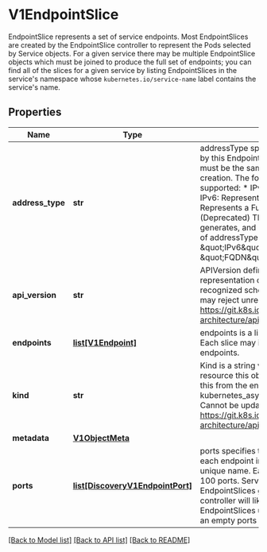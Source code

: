 # V1EndpointSlice

EndpointSlice represents a set of service endpoints. Most EndpointSlices are created by the EndpointSlice controller to represent the Pods selected by Service objects. For a given service there may be multiple EndpointSlice objects which must be joined to produce the full set of endpoints; you can find all of the slices for a given service by listing EndpointSlices in the service's namespace whose `kubernetes.io/service-name` label contains the service's name.

## Properties
Name | Type | Description | Notes
------------ | ------------- | ------------- | -------------
**address_type** | **str** | addressType specifies the type of address carried by this EndpointSlice. All addresses in this slice must be the same type. This field is immutable after creation. The following address types are currently supported: * IPv4: Represents an IPv4 Address. * IPv6: Represents an IPv6 Address. * FQDN: Represents a Fully Qualified Domain Name. (Deprecated) The EndpointSlice controller only generates, and kube-proxy only processes, slices of addressType \&quot;IPv4\&quot; and \&quot;IPv6\&quot;. No semantics are defined for the \&quot;FQDN\&quot; type. | 
**api_version** | **str** | APIVersion defines the versioned schema of this representation of an object. Servers should convert recognized schemas to the latest internal value, and may reject unrecognized values. More info: https://git.k8s.io/community/contributors/devel/sig-architecture/api-conventions.md#resources | [optional] 
**endpoints** | [**list[V1Endpoint]**](V1Endpoint.md) | endpoints is a list of unique endpoints in this slice. Each slice may include a maximum of 1000 endpoints. | 
**kind** | **str** | Kind is a string value representing the REST resource this object represents. Servers may infer this from the endpoint the kubernetes_asyncio.client submits requests to. Cannot be updated. In CamelCase. More info: https://git.k8s.io/community/contributors/devel/sig-architecture/api-conventions.md#types-kinds | [optional] 
**metadata** | [**V1ObjectMeta**](V1ObjectMeta.md) |  | [optional] 
**ports** | [**list[DiscoveryV1EndpointPort]**](DiscoveryV1EndpointPort.md) | ports specifies the list of network ports exposed by each endpoint in this slice. Each port must have a unique name. Each slice may include a maximum of 100 ports. Services always have at least 1 port, so EndpointSlices generated by the EndpointSlice controller will likewise always have at least 1 port. EndpointSlices used for other purposes may have an empty ports list. | [optional] 

[[Back to Model list]](../README.md#documentation-for-models) [[Back to API list]](../README.md#documentation-for-api-endpoints) [[Back to README]](../README.md)



